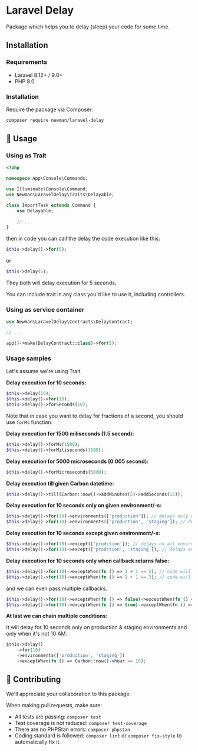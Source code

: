 # Laravel Delay

Package which helps you to delay (sleep) your code for some time.

## Installation

### Requirements
- Laravel 8.12+ / 9.0+
- PHP 8.0

### Installation
Require the package via Composer:

```bash
composer require newman/laravel-delay
```

## :book: Usage

### Using as Trait

```php 
<?php

namespace App\Console\Commands;

use Illuminate\Console\Command;
use Newman\LaravelDelay\Traits\Delayable;

class ImportTask extends Command {
    use Delayable;
    
    // ...
}
```

then in code you can call the delay the code execution like this:

```php 
$this->delay()->for(5);
```

or

```php
$this->delay(5);
```

They both will delay execution for 5 seconds.

You can include trait in any class you'd like to use it, including controllers.

### Using as service container

```php
use Newman\LaravelDelay\Contracts\DelayContract;

// ...

app()->make(DelayContract::class)->for(5);
```

### Usage samples

Let's assume we're using Trait.

**Delay execution for 10 seconds:**

```php
$this->delay(10);
$this->delay()->for(10);
$this->delay()->forSeconds(10);
```

Note that in case you want to delay for fractions of a second, you should use `forMs` function.

**Delay execution for 1500 miliseconds (1.5 second):**

```php
$this->delay()->forMs(1500);
$this->delay()->forMiliseconds(1500);
```

**Delay execution for 5000 microseconds (0.005 second):**

```php
$this->delay()->forMicroseconds(5000);
```

**Delay execution till given Carbon datetime:**

```php
$this->delay()->till(Carbon::now()->addMinutes(5)->addSeconds(15));
```

**Delay execution for 10 seconds only on given environment/-s:**

```php
$this->delay()->for(10)->environments(['production']); // delays only on production
$this->delay()->for(10)->environments(['production', 'staging']); // delays on production and staging only
```

**Delay execution for 10 seconds except given environment/-s:**

```php
$this->delay()->for(10)->except(['prodction']); // delays on all environments, except production
$this->delay()->for(10)->except(['prodction', 'staging']); // delays on all environments, except production and staging
```

**Delay execution for 10 seconds only when callback returns false:**

```php
$this->delay()->for(10)->exceptWhen(fn () => 1 + 1 == 2); // code will not delay in this case, because callback returns true
$this->delay()->for(10)->exceptWhen(fn () => 1 + 1 == 3); // code will delay in this case, because callback returns false
```

and we can even pass multiple callbacks.

```php
$this->delay()->for(10)->exceptWhen(fn () => false)->exceptWhen(fn () => false); // code will delay
$this->delay()->for(10)->exceptWhen(fn () => true)->exceptWhen(fn () => false); // code will not delay, because all callbacks doesn't return false
```

**At last we can chain multiple conditions:**

It will delay for 10 seconds only on production & staging environments and only when it's not 10 AM.

```php
$this->delay()
    ->for(10)
    ->environments(['production', 'staging'])
    ->exceptWhen(fn () => Carbon::now()->hour == 10);
```

## :handshake: Contributing

We'll appreciate your collaboration to this package.

When making pull requests, make sure:
* All tests are passing: `composer test`
* Test coverage is not reduced: `composer test-coverage`
* There are no PHPStan errors: `composer phpstan`
* Coding standard is followed: `composer lint` or `composer fix-style` to automatically fix it. 
